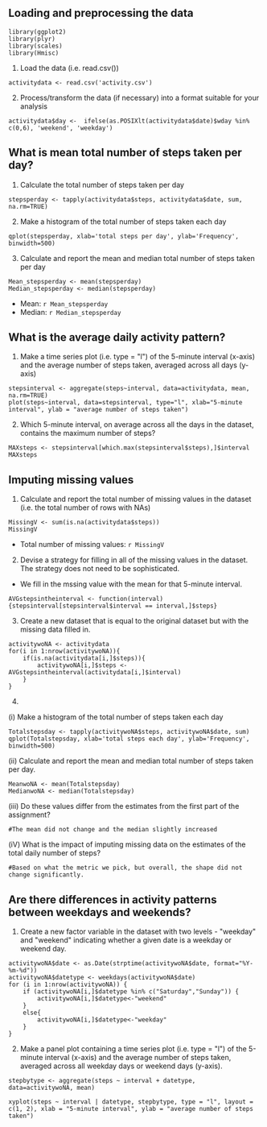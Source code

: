 ## Loading and preprocessing the data
```{r}
library(ggplot2)
library(plyr)
library(scales)
library(Hmisc)
```


1. Load the data (i.e. read.csv())
```{r}
activitydata <- read.csv('activity.csv')
```


2. Process/transform the data (if necessary) into a format suitable for your analysis
```{r}
activitydata$day <-  ifelse(as.POSIXlt(activitydata$date)$wday %in% c(0,6), 'weekend', 'weekday')
```



## What is mean total number of steps taken per day?
1. Calculate the total number of steps taken per day
```{r}
stepsperday <- tapply(activitydata$steps, activitydata$date, sum, na.rm=TRUE)
```

2. Make a histogram of the total number of steps taken each day
```{r}
qplot(stepsperday, xlab='total steps per day', ylab='Frequency', binwidth=500)
```

3. Calculate and report the mean and median total number of steps taken per day
```{r}
Mean_stepsperday <- mean(stepsperday)
Median_stepsperday <- median(stepsperday)
```
* Mean: `r Mean_stepsperday`
* Median:  `r Median_stepsperday`



## What is the average daily activity pattern?
1. Make a time series plot (i.e. type = "l") of the 5-minute interval (x-axis) and the average number of steps taken, averaged across all days (y-axis)
```{r}
stepsinterval <- aggregate(steps~interval, data=activitydata, mean, na.rm=TRUE)
plot(steps~interval, data=stepsinterval, type="l", xlab="5-minute interval", ylab = "average number of steps taken")

```

2. Which 5-minute interval, on average across all the days in the dataset, contains the maximum number of steps?
```{r}
MAXsteps <- stepsinterval[which.max(stepsinterval$steps),]$interval
MAXsteps
```


## Imputing missing values
1. Calculate and report the total number of missing values in the dataset (i.e. the total number of rows with NAs)
```{r}
MissingV <- sum(is.na(activitydata$steps))
MissingV
```

* Total number of missing values: `r MissingV`

2. Devise a strategy for filling in all of the missing values in the dataset. The strategy does not need to be sophisticated. 
* We fill in the mssing value with the mean for that 5-minute interval.
```{r}
AVGstepsintheinterval <- function(interval){stepsinterval[stepsinterval$interval == interval,]$steps}

```


3. Create a new dataset that is equal to the original dataset but with the missing data filled in.
```{r}
activitywoNA <- activitydata
for(i in 1:nrow(activitywoNA)){
    if(is.na(activitydata[i,]$steps)){
        activitywoNA[i,]$steps <- AVGstepsintheinterval(activitydata[i,]$interval)
    }
}
```


4. 
(i) Make a histogram of the total number of steps taken each day
```{r}
Totalstepsday <- tapply(activitywoNA$steps, activitywoNA$date, sum)
qplot(Totalstepsday, xlab='total steps each day', ylab='Frequency', binwidth=500)
```

(ii) Calculate and report the mean and median total number of steps taken per day. 
```{r}
MeanwoNA <- mean(Totalstepsday)
MedianwoNA <- median(Totalstepsday)
```

(iii) Do these values differ from the estimates from the first part of the assignment?

```{r}
#The mean did not change and the median slightly increased
```

(iV) What is the impact of imputing missing data on the estimates of the total daily number of steps?
```{r}
#Based on what the metric we pick, but overall, the shape did not change significantly.
```


## Are there differences in activity patterns between weekdays and weekends?

1. Create a new factor variable in the dataset with two levels - "weekday" and "weekend" indicating whether a given date is a weekday or weekend day.

```{r}
activitywoNA$date <- as.Date(strptime(activitywoNA$date, format="%Y-%m-%d"))
activitywoNA$datetype <- weekdays(activitywoNA$date)
for (i in 1:nrow(activitywoNA)) {
    if (activitywoNA[i,]$datetype %in% c("Saturday","Sunday")) {
        activitywoNA[i,]$datetype<-"weekend"
    }
    else{
        activitywoNA[i,]$datetype<-"weekday"
    }
}
```

2. Make a panel plot containing a time series plot (i.e. type = "l") of the 5-minute interval (x-axis) and the average number of steps taken, averaged across all weekday days or weekend days (y-axis).

```{r}
stepbytype <- aggregate(steps ~ interval + datetype, data=activitywoNA, mean)

xyplot(steps ~ interval | datetype, stepbytype, type = "l", layout = c(1, 2), xlab = "5-minute interval", ylab = "average number of steps taken")

```

